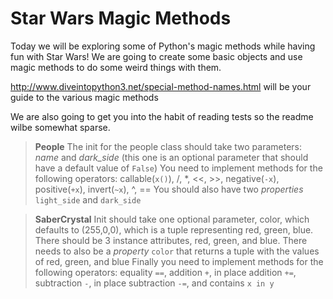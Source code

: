 Star Wars Magic Methods
=====================

Today we will be exploring some of Python's magic methods while having fun with Star Wars! We are going to create some basic objects and use magic methods to do some weird things with them.

http://www.diveintopython3.net/special-method-names.html will be your guide to the various magic methods

We are also going to get you into the habit of reading tests so the readme wilbe somewhat sparse.

> **People**
> The init for the people class should take two parameters: *name* and *dark_side* (this one is an optional parameter that should have a default value of `False`)
> You need to implement methods for the following operators:  callable(`x()`), /, *, <<, >>, negative(`-x`), positive(`+x`), invert(`~x`), ^, ==
> You should also have two *properties* `light_side` and `dark_side`

> **SaberCrystal**
> Init should take one optional parameter, color, which defaults to (255,0,0), which is a tuple representing red, green, blue. There should be 3 instance attributes, red, green, and blue. There needs to also be a *property* `color` that returns a tuple with the values of red, green, and blue
> Finally you need to implement methods for the following operators: equality `==`, addition `+`, in place addition `+=`, subtraction `-`, in place subtraction `-=`, and contains `x in y`

